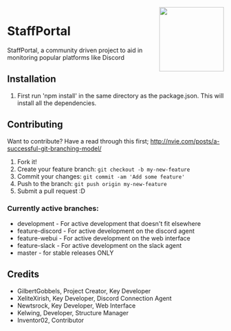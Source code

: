 <img src="logo.png" align="right" height="150" width="150" />  

# StaffPortal

StaffPortal, a community driven project to aid in monitoring popular platforms like Discord


## Installation
1. First run 'npm install' in the same directory as the package.json.  This will install all the dependencies.


## Contributing
Want to contribute? Have a read through this first;
http://nvie.com/posts/a-successful-git-branching-model/

1. Fork it!
2. Create your feature branch: `git checkout -b my-new-feature`
3. Commit your changes: `git commit -am 'Add some feature'`
4. Push to the branch: `git push origin my-new-feature`
5. Submit a pull request :D

### Currently active branches:
* development - For active development that doesn't fit elsewhere
* feature-discord - For active development on the discord agent
* feature-webui -  For active development on the web interface
* feature-slack - For active development on the slack agent
* master - for stable releases ONLY

## Credits

* GilbertGobbels, Project Creator, Key Developer
* XeliteXirish, Key Developer, Discord Connection Agent
* Newtsrock, Key Developer, Web Interface
* Kelwing, Developer, Structure Manager
* Inventor02, Contributor
